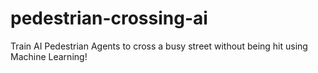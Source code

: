# pedestrian-crossing-ai
Train AI Pedestrian Agents to cross a busy street without being hit using Machine Learning!
